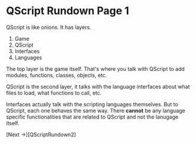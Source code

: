 # QScript Rundown Page 1

QScript is like onions. It has layers. 

1. Game
2. QScript
3. Interfaces
4. Languages

The top layer is the game itself. That's where you talk with QScript to add modules, functions, classes, objects, etc.

QScript is the second layer, it talks with the language interfaces about what files to load, what functions to call, etc.

Interfaces actually talk with the scripting languages themselves. But to QScript, each one behaves the same way. There **cannot** be any language specific functionalities that are related to QScript and not the lanugage itself.

[Next ->][QScriptRundown2]
